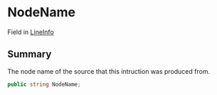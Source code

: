 # NodeName

Field in [LineInfo](./)

## Summary

The node name of the source that this intruction was produced from.

```csharp
public string NodeName;
```
